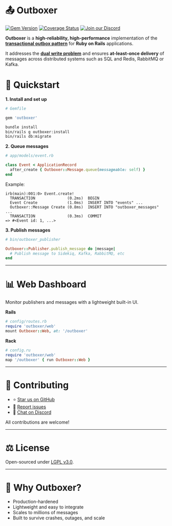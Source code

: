 # 📤 Outboxer

[![Gem Version](https://badge.fury.io/rb/outboxer.svg)](https://badge.fury.io/rb/outboxer)
[![Coverage Status](https://coveralls.io/repos/github/fast-programmer/outboxer/badge.svg)](https://coveralls.io/github/fast-programmer/outboxer)
[![Join our Discord](https://img.shields.io/badge/Discord-blue?style=flat&logo=discord&logoColor=white)](https://discord.gg/x6EUehX6vU)

**Outboxer** is a **high-reliability, high-performance** implementation of the [**transactional outbox pattern**](https://docs.aws.amazon.com/prescriptive-guidance/latest/cloud-design-patterns/transactional-outbox.html) for **Ruby on Rails** applications.

It addresses the [**dual write problem**](https://www.confluent.io/blog/dual-write-problem/) and ensures **at-least-once delivery** of messages across distributed systems such as SQL and Redis, RabbitMQ or Kafka.

# 🚀 Quickstart

**1. Install and set up**

```ruby
# Gemfile

gem 'outboxer'
```

```bash
bundle install
bin/rails g outboxer:install
bin/rails db:migrate
```

**2. Queue messages**

```ruby
# app/models/event.rb

class Event < ApplicationRecord
  after_create { Outboxer::Message.queue(messageable: self) }
end
```

Example:

```
irb(main):001:0> Event.create!
  TRANSACTION              (0.2ms)  BEGIN
  Event Create             (1.0ms)  INSERT INTO "events" ...
  Outboxer::Message Create (0.8ms)  INSERT INTO "outboxer_messages" ...
  TRANSACTION              (0.3ms)  COMMIT
=> #<Event id: 1, ...>
```

**3. Publish messages**

```ruby
# bin/outboxer_publisher

Outboxer::Publisher.publish_message do |message|
  # Publish message to Sidekiq, Kafka, RabbitMQ, etc
end
```

---

# 📊 Web Dashboard

Monitor publishers and messages with a lightweight built-in UI.

**Rails**

```ruby
# config/routes.rb
require 'outboxer/web'
mount Outboxer::Web, at: '/outboxer'
```

**Rack**

```ruby
# config.ru
require 'outboxer/web'
map '/outboxer' { run Outboxer::Web }
```

---

# 🤝 Contributing

- ⭐ [Star us on GitHub](https://github.com/fast-programmer/outboxer)
- 🐛 [Report issues](https://github.com/fast-programmer/outboxer/issues)
- 💬 [Chat on Discord](https://discord.gg/x6EUehX6vU)

All contributions are welcome!

---

# ⚖️ License

Open-sourced under [LGPL v3.0](https://www.gnu.org/licenses/lgpl-3.0.html).

---

# 🏁 Why Outboxer?

- Production-hardened
- Lightweight and easy to integrate
- Scales to millions of messages
- Built to survive crashes, outages, and scale
